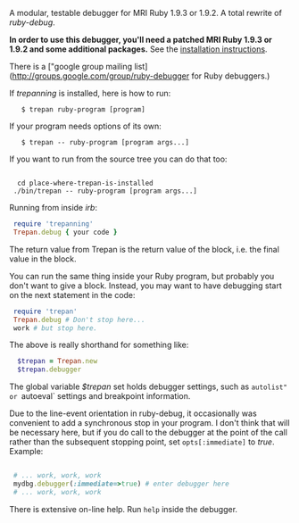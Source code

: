 A modular, testable debugger for MRI Ruby 1.9.3 or 1.9.2. A total rewrite of *ruby-debug*.

**In order to use this debugger, you'll need a patched MRI Ruby 1.9.3 or 1.9.2 and some additional packages.** See the [installation instructions](https://github.com/rocky/rb-trepanning/wiki/How-to-Install-rb-trepanning).

There is a ["google group mailing list](http://groups.google.com/group/ruby-debugger for Ruby debuggers.)

If *trepanning* is installed, here is how to run:

```console
   $ trepan ruby-program [program]
```

If your program needs options of its own:

```console
   $ trepan -- ruby-program [program args...]
```

If you want to run from the source tree you can do that too:

```console

  cd place-where-trepan-is-installed
 ./bin/trepan -- ruby-program [program args...]
```

Running from inside *irb*:

```ruby
 require 'trepanning' 
 Trepan.debug { your code }
```

The return value from Trepan is the return value of the block, i.e. the final value in the block.

You can run the same thing inside your Ruby program, but probably you don't want to give a block. Instead, you may want to have debugging start on the next statement in the code:

```ruby
 require 'trepan' 
 Trepan.debug # Don't stop here...
 work # but stop here.
```

The above is really shorthand for something like:

```ruby
  $trepan = Trepan.new
  $trepan.debugger
```

The global variable *$trepan* set holds debugger settings, such as `autolist" or `autoeval` settings and breakpoint information.

Due to the line-event orientation in ruby-debug, it occasionally was convenient to add a synchronous stop in your program. I don't think that will be necessary here, but if you do call to the debugger at the point of the call rather than the subsequent stopping point, set `opts[:immediate]` to *true*. Example:

```ruby

 # ... work, work, work 
 mydbg.debugger(:immediate=>true) # enter debugger here 
 # ... work, work, work
```

There is extensive on-line help. Run `help` inside the debugger.
